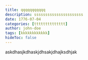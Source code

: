 ```yaml
---
title: qqqqqqqqqqq
description: ssssssssssssssssssssss
date: 1776-07-04
categories: [tttttttttttttt]
author: john-doe
tags: [kkkkkkkkkkkk]
hideToc: false
---
```

askdhasjkdhaskjdhsakjdhajksdhjak
